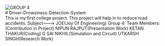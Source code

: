 ![GROUP 4](https://user-images.githubusercontent.com/76142366/148746625-99e0c920-ce7c-4498-8770-4d264643aa6b.png)
<br># Driver-Drowsiness-Detection-System</br>
This is my first college project.
This project will help in to reduce road accidents.
Subject---> JOE(Joy Of Engineering)
Group 4:
Team Members: (Contribution in Project)
NIPUN RAJPUT(Presentation Work)
KETAN THAKUR(Coding)
G SAI NIKHIL(Simulation and Circuit)
UTKARSH SINGH(Research Work)
